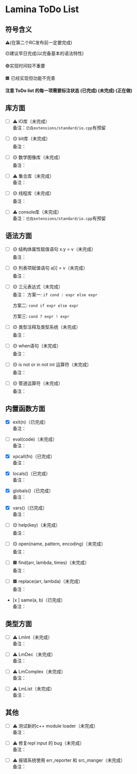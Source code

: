 # Lamina ToDo List

## 符号含义
⚠️(在第二个RC发布前一定要完成)

🟡建议早日完成(以完备基本的语法特性)

🟢实现时间较不重要

🟧 已经实现但功能不完善


<b> 注意 ToDo list 的每一项需要标注状态 (已完成) (未完成) (正在做)
</b>

## 库方面
- [ ] ⚠️ IO库（未完成）<br>
     备注：`已在extensions/standard/io.cpp`有预留

- [ ] 🟡 bit库（未完成）<br>     备注：

- [ ] 🟡 数学图像库（未完成）<br>     备注：

- [ ] ⚠️ 集合库（未完成）<br>     备注：

- [ ] 🟡 线程库（未完成）<br>     备注：

- [ ] ⚠️ console库（未完成）<br>
     备注：`已在extensions/standard/io.cpp`有预留

## 语法方面
- [ ] 🟡 结构体属性赋值语句 x.y = v（未完成）<br>
     备注：

- [ ] 🟡 列表项赋值语句 a[i] = v（未完成）<br>
     备注：

- [ ] 🟡 三元表达式（未完成）<br>
     备注：
    方案一: `if cond : expr else expr`

    方案二: `cond if expr else expr`

    方案三:  `cond ? expr ! expr`

- [ ] 🟡 类型注释及类型系统（未完成）<br>
     备注：

- [ ] 🟡 when语句（未完成）<br>
     备注：

- [ ] 🟡 is not or in not int 运算符（未完成）<br>
     备注：

- [ ] 🟡 管道运算符（未完成）<br>
     备注：

## 内置函数方面
- [x] exit(n)（已完成）<br>
     备注：

- [ ] eval(code)（未完成）<br>
     备注：

- [x] xpcall(fn)（已完成）<br>
     备注：

- [x] locals()（已完成）<br>
     备注：

- [x] globals()（已完成）<br>
     备注：

- [x] vars()（已完成）<br>
     备注：

- [ ] 🟡 help(key)（未完成）<br>
     备注：

- [ ] 🟡 open(name, pattern, encoding)（未完成）<br>
     备注：

- [ ] 🟧 find(arr, lambda, times)（未完成）<br>
    备注：

- [ ] 🟧 replace(arr, lambda)（未完成）<br>
     备注：

- [x ] same(a, b)（已完成）<br>
     备注：

## 类型方面
- [ ] ⚠️ LmInt（未完成）<br>
     备注：

- [ ] ⚠️ LmDec（未完成）<br>
     备注：

- [ ] ⚠️ LmComplex（未完成）<br>
     备注：

- [ ] ⚠️ LmList（未完成）<br>
     备注：

## 其他
- [ ] ⚠️ 测试新的c++ module loader（未完成）<br>
     备注：

- [ ] ⚠️ 修复repl input 的 bug（未完成）<br>
     备注：

- [ ] ⚠️ 报错系统使用 err_reporter 和 src_manger（未完成）<br>
     备注：
